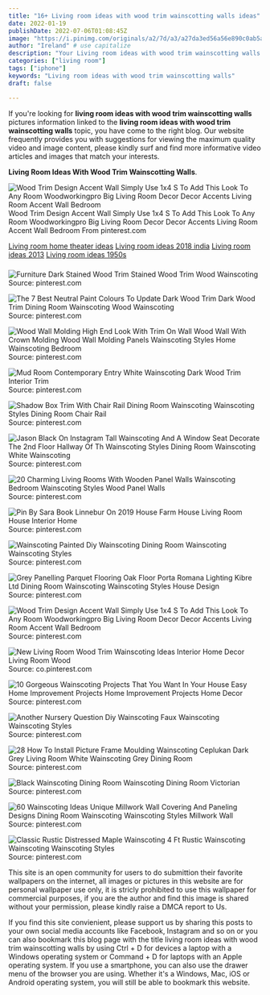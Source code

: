 ```yaml
---
title: "16+ Living room ideas with wood trim wainscotting walls ideas"
date: 2022-01-19
publishDate: 2022-07-06T01:08:45Z
image: "https://i.pinimg.com/originals/a2/7d/a3/a27da3ed56a56e890c0ab5ad2a51251c.jpg"
author: "Ireland" # use capitalize
description: "Your Living room ideas with wood trim wainscotting walls images are available. Living room ideas with wood trim wainscotting walls are a topic that is being searched for and liked by netizens now. You can Download the Living room ideas with wood trim wainscotting walls files here. Get all free photos."
categories: ["living room"]
tags: ["iphone"]
keywords: "Living room ideas with wood trim wainscotting walls"
draft: false

---
```


If you're looking for **living room ideas with wood trim wainscotting walls** pictures information linked to the **living room ideas with wood trim wainscotting walls** topic, you have come to the right  blog.  Our website frequently  provides you with  suggestions  for viewing  the maximum  quality video and image  content, please kindly surf and find more informative video articles and images  that match your interests.

**Living Room Ideas With Wood Trim Wainscotting Walls**. 

![Wood Trim Design Accent Wall Simply Use 1x4 S To Add This Look To Any Room Woodworkingpro Big Living Room Decor Decor Accents Living Room Accent Wall Bedroom](https://i.pinimg.com/originals/64/35/13/6435134c9809e8ba5ccb102248865290.jpg "Wood Trim Design Accent Wall Simply Use 1x4 S To Add This Look To Any Room Woodworkingpro Big Living Room Decor Decor Accents Living Room Accent Wall Bedroom")
Wood Trim Design Accent Wall Simply Use 1x4 S To Add This Look To Any Room Woodworkingpro Big Living Room Decor Decor Accents Living Room Accent Wall Bedroom From pinterest.com

[Living room home theater ideas](/living-room-home-theater-ideas/)
[Living room ideas 2018 india](/living-room-ideas-2018-india/)
[Living room ideas 2013](/living-room-ideas-2013/)
[Living room ideas 1950s](/living-room-ideas-1950s/)



### 

 


![Furniture Dark Stained Wood Trim Stained Wood Trim Wood Wainscoting](https://i.pinimg.com/originals/af/a5/ee/afa5eebf379f15c29d1e2359b5db6993.jpg "Furniture Dark Stained Wood Trim Stained Wood Trim Wood Wainscoting")
Source: pinterest.com

 

![The 7 Best Neutral Paint Colours To Update Dark Wood Trim Dark Wood Trim Dining Room Wainscoting Wood Wainscoting](https://i.pinimg.com/originals/11/86/83/11868309ef40f8e6816db9ba41e912e6.jpg "The 7 Best Neutral Paint Colours To Update Dark Wood Trim Dark Wood Trim Dining Room Wainscoting Wood Wainscoting")
Source: pinterest.com

 

![Wood Wall Molding High End Look With Trim On Wall Wood Wall With Crown Molding Wood Wall Molding Panels Wainscoting Styles Home Wainscoting Bedroom](https://i.pinimg.com/originals/88/08/0a/88080af9c19145368b7f3f3e283c1781.jpg "Wood Wall Molding High End Look With Trim On Wall Wood Wall With Crown Molding Wood Wall Molding Panels Wainscoting Styles Home Wainscoting Bedroom")
Source: pinterest.com

 

![Mud Room Contemporary Entry White Wainscoting Dark Wood Trim Interior Trim](https://i.pinimg.com/originals/c2/d3/5d/c2d35dd66dd21ab2b95f16ddbeff6afd.jpg "Mud Room Contemporary Entry White Wainscoting Dark Wood Trim Interior Trim")
Source: pinterest.com

 

![Shadow Box Trim With Chair Rail Dining Room Wainscoting Wainscoting Styles Dining Room Chair Rail](https://i.pinimg.com/originals/ce/7e/b4/ce7eb443edb4b34b6f066cc8574ea185.jpg "Shadow Box Trim With Chair Rail Dining Room Wainscoting Wainscoting Styles Dining Room Chair Rail")
Source: pinterest.com

 

![Jason Black On Instagram Tall Wainscoting And A Window Seat Decorate The 2nd Floor Hallway Of Th Wainscoting Styles Dining Room Wainscoting White Wainscoting](https://i.pinimg.com/originals/a7/98/81/a798810cebc37946fd294b0e68eec187.jpg "Jason Black On Instagram Tall Wainscoting And A Window Seat Decorate The 2nd Floor Hallway Of Th Wainscoting Styles Dining Room Wainscoting White Wainscoting")
Source: pinterest.com

 

![20 Charming Living Rooms With Wooden Panel Walls Wainscoting Bedroom Wainscoting Styles Wood Panel Walls](https://i.pinimg.com/originals/14/e3/6c/14e36c7dfc9e0242eb20612986b2f888.jpg "20 Charming Living Rooms With Wooden Panel Walls Wainscoting Bedroom Wainscoting Styles Wood Panel Walls")
Source: pinterest.com

 

![Pin By Sara Book Linnebur On 2019 House Farm House Living Room House Interior Home](https://i.pinimg.com/originals/2a/9f/86/2a9f8691ac483c9c47a9c82346b3065c.jpg "Pin By Sara Book Linnebur On 2019 House Farm House Living Room House Interior Home")
Source: pinterest.com

 

![Wainscoting Painted Diy Wainscoting Dining Room Wainscoting Wainscoting Styles](https://www.ourhomefromscratch.com/wp-content/uploads/2012/08/wainscoting-dining-room.jpg "Wainscoting Painted Diy Wainscoting Dining Room Wainscoting Wainscoting Styles")
Source: pinterest.com

 

![Grey Panelling Parquet Flooring Oak Floor Porta Romana Lighting Kibre Ltd Dining Room Wainscoting Wainscoting Styles House Design](https://i.pinimg.com/originals/10/c2/46/10c246a7a923252de2ee816a05a3fa89.jpg "Grey Panelling Parquet Flooring Oak Floor Porta Romana Lighting Kibre Ltd Dining Room Wainscoting Wainscoting Styles House Design")
Source: pinterest.com

 

![Wood Trim Design Accent Wall Simply Use 1x4 S To Add This Look To Any Room Woodworkingpro Big Living Room Decor Decor Accents Living Room Accent Wall Bedroom](https://i.pinimg.com/originals/64/35/13/6435134c9809e8ba5ccb102248865290.jpg "Wood Trim Design Accent Wall Simply Use 1x4 S To Add This Look To Any Room Woodworkingpro Big Living Room Decor Decor Accents Living Room Accent Wall Bedroom")
Source: pinterest.com

 

![New Living Room Wood Trim Wainscoting Ideas Interior Home Decor Living Room Wood](https://i.pinimg.com/564x/45/c0/86/45c0868328c2953955d1d71d35aaae43.jpg "New Living Room Wood Trim Wainscoting Ideas Interior Home Decor Living Room Wood")
Source: co.pinterest.com

 

![10 Gorgeous Wainscoting Projects That You Want In Your House Easy Home Improvement Projects Home Improvement Projects Home Decor](https://i.pinimg.com/736x/89/ee/fc/89eefc6f9cc2510e686a6016239aa950--dining-room-wainscoting-wainscoting-ideas.jpg "10 Gorgeous Wainscoting Projects That You Want In Your House Easy Home Improvement Projects Home Improvement Projects Home Decor")
Source: pinterest.com

 

![Another Nursery Question Diy Wainscoting Faux Wainscoting Wainscoting Styles](https://i.pinimg.com/736x/c4/9e/e4/c49ee4f08b5494cf970241411e8dddd9--wainscoting-dining-rooms-faux-wainscoting.jpg "Another Nursery Question Diy Wainscoting Faux Wainscoting Wainscoting Styles")
Source: pinterest.com

 

![28 How To Install Picture Frame Moulding Wainscoting Ceplukan Dark Grey Living Room White Wainscoting Grey Dining Room](https://i.pinimg.com/originals/c8/fe/bf/c8febfa3dff50d78a62db430e3a7eedf.jpg "28 How To Install Picture Frame Moulding Wainscoting Ceplukan Dark Grey Living Room White Wainscoting Grey Dining Room")
Source: pinterest.com

 

![Black Wainscoting Dining Room Wainscoting Dining Room Victorian](https://i.pinimg.com/originals/6a/7f/d3/6a7fd318308588089f9421a8c8ec7626.jpg "Black Wainscoting Dining Room Wainscoting Dining Room Victorian")
Source: pinterest.com

 

![60 Wainscoting Ideas Unique Millwork Wall Covering And Paneling Designs Dining Room Wainscoting Wainscoting Styles Millwork Wall](https://i.pinimg.com/564x/1e/e3/e3/1ee3e33fe11e6d6d1fc635c41cfca594.jpg "60 Wainscoting Ideas Unique Millwork Wall Covering And Paneling Designs Dining Room Wainscoting Wainscoting Styles Millwork Wall")
Source: pinterest.com

 

![Classic Rustic Distressed Maple Wainscoting 4 Ft Rustic Wainscoting Wainscoting Wainscoting Styles](https://i.pinimg.com/originals/a2/7d/a3/a27da3ed56a56e890c0ab5ad2a51251c.jpg "Classic Rustic Distressed Maple Wainscoting 4 Ft Rustic Wainscoting Wainscoting Wainscoting Styles")
Source: pinterest.com

 

This site is an open community for users to do submittion their favorite wallpapers on the internet, all images or pictures in this website are for personal wallpaper use only, it is stricly prohibited to use this wallpaper for commercial purposes, if you are the author and find this image is shared without your permission, please kindly raise a DMCA report to Us.

If you find this site convienient, please support us by sharing this posts to your own social media accounts like Facebook, Instagram and so on or you can also bookmark this blog page with the title living room ideas with wood trim wainscotting walls by using Ctrl + D for devices a laptop with a Windows operating system or Command + D for laptops with an Apple operating system. If you use a smartphone, you can also use the drawer menu of the browser you are using. Whether it's a Windows, Mac, iOS or Android operating system, you will still be able to bookmark this website.
